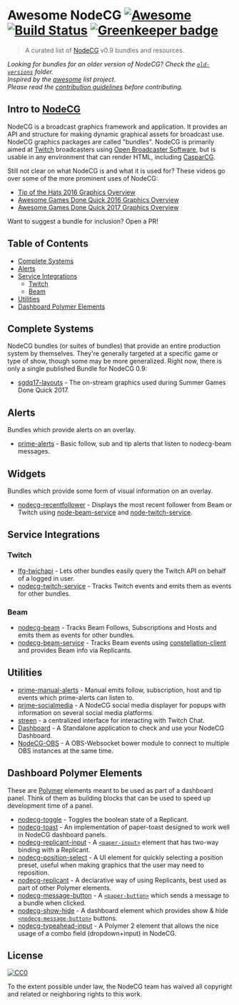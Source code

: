 # Awesome NodeCG [![Awesome](https://cdn.rawgit.com/sindresorhus/awesome/d7305f38d29fed78fa85652e3a63e154dd8e8829/media/badge.svg)](https://github.com/sindresorhus/awesome) [![Build Status](https://travis-ci.org/nodecg/awesome-nodecg.svg?branch=master)](https://travis-ci.org/nodecg/awesome-nodecg) [![Greenkeeper badge](https://badges.greenkeeper.io/nodecg/awesome-nodecg.svg)](https://greenkeeper.io)

> A curated list of [NodeCG](http://nodecg.com) v0.9 bundles and resources.

*Looking for bundles for an older version of NodeCG?
Check the [`old-versions`](https://github.com/nodecg/awesome-nodecg/blob/master/old-versions) folder.*  
*Inspired by the [awesome](https://github.com/sindresorhus/awesome) list project.*  
*Please read the [contribution guidelines](contributing.md) before contributing.*

## Intro to [NodeCG](http://nodecg.com)
NodeCG is a broadcast graphics framework and application. It provides an API and structure for making dynamic graphical assets for broadcast use. NodeCG graphics packages are called "bundles". NodeCG is primarily aimed at [Twitch](http://www.twitch.tv) broadcasters using [Open Broadcaster Software](https://obsproject.com), but is usable in any environment that can render HTML, including [CasparCG](http://casparcg.com).

Still not clear on what NodeCG is and what it is used for? These videos go over some of the more prominent uses of NodeCG:
- [Tip of the Hats 2016 Graphics Overview](https://www.youtube.com/watch?v=F0xGN-aSytA)
- [Awesome Games Done Quick 2016 Graphics Overview](https://www.youtube.com/watch?v=oAzj9Zddogs)
- [Awesome Games Done Quick 2017 Graphics Overview](https://www.youtube.com/watch?v=vBAZXchbI3U&list=PLTEhlYdONYxv1wk2FsIpEz92X3x2E7bSx)

Want to suggest a bundle for inclusion? Open a PR!

## Table of Contents
- [Complete Systems](#complete-systems)
- [Alerts](#alerts)
- [Service Integrations](#service-integrations)
  - [Twitch](#twitch)
  - [Beam](#beam)
- [Utilities](#utilities)
- [Dashboard Polymer Elements](#dashboard-polymer-elements)

## Complete Systems
NodeCG bundles (or suites of bundles) that provide an entire production system by themselves. They're generally targeted at a specific game or type of show, though some may be more generalized. Right now, there is only a single published Bundle for NodeCG 0.9:

- [sgdq17-layouts](https://github.com/GamesDoneQuick/sgdq17-layouts) - The on-stream graphics used during Summer Games Done Quick 2017.

## Alerts
Bundles which provide alerts on an overlay.

- [prime-alerts](https://github.com/ProbablePrime/prime-alerts) - Basic follow, sub and tip alerts that listen to nodecg-beam messages.

## Widgets
Bundles which provide some form of visual information on an overlay.

- [nodecg-recentfollower](https://github.com/Allar/nodecg-recentfollower) - Displays the most recent follower from Beam or Twitch using [node-beam-service](https://github.com/Allar/nodecg-beam-service) and [node-twitch-service](https://github.com/Allar/nodecg-twitch-service).

## Service Integrations

### Twitch
- [lfg-twichapi](https://github.com/SupportClass/lfg-twitchapi) - Lets other bundles easily query the Twitch API on behalf of a logged in user.
- [nodecg-twitch-service](https://github.com/Allar/nodecg-twitch-service) - Tracks Twitch events and emits them as events for other bundles.

### Beam
- [nodecg-beam](https://github.com/ProbablePrime/nodecg-beam) - Tracks Beam Follows, Subscriptions and Hosts and emits them as events for other bundles.
- [nodecg-beam-service](https://github.com/Allar/nodecg-beam-service) - Tracks Beam events using [constellation-client](https://github.com/StreamJar/Constellation) and provides Beam info via Replicants.

## Utilities
- [prime-manual-alerts](https://github.com/ProbablePrime/prime-manual-alerts) - Manual emits follow, subscription, host and tip events which prime-alerts can listen to.
- [prime-socialmedia](https://github.com/ProbablePrime/prime-socialmedia) - A NodeCG social media displayer for popups with information on several social media platforms.
- [streen](https://github.com/SupportClass/streen) - a centralized interface for interacting with Twitch Chat.
- [Dashboard](https://github.com/nodecg/dashboard) - A Standalone application to check and use your NodeCG Dashboard.
- [NodeCG-OBS](https://github.com/nodecg/nodecg-obs) - A OBS-Websocket bower module to connect to multiple OBS instances at the same time.

## Dashboard Polymer Elements
These are [Polymer](https://www.polymer-project.org/) elements meant to be used as part of a dashboard panel.
Think of them as building blocks that can be used to speed up development time of a panel.
- [nodecg-toggle](https://github.com/NodeCGElements/nodecg-toggle) - Toggles the boolean state of a Replicant.
- [nodecg-toast](https://github.com/NodeCGElements/nodecg-toast) - An implementation of paper-toast designed to work well in NodeCG dashboard panels.
- [nodecg-replicant-input](https://github.com/NodeCGElements/nodecg-replicant-input) - A [`<paper-input>`](https://github.com/PolymerElements/paper-input) element that has two-way binding with a Replicant.
- [nodecg-position-select](https://github.com/NodeCGElements/nodecg-position-select) - A UI element for quickly selecting a position preset, useful when making graphics that the user may need to reposition.
- [nodecg-replicant](https://github.com/NodeCGElements/nodecg-replicant) - A declarative way of using Replicants, best used as part of other Polymer elements.
- [nodecg-message-button](https://github.com/ProbablePrime/nodecg-message-button) - A [`<paper-button>`](https://elements.polymer-project.org/elements/paper-button) which sends a message to a bundle when clicked.
- [nodecg-show-hide](https://github.com/ProbablePrime/nodecg-show-hide) - A dashboard element which provides show & hide [`<nodecg-message-button>`](https://github.com/ProbablePrime/nodecg-message-button) buttons.
- [nodecg-typeahead-input](https://github.com/NodeCGElements/nodecg-typeahead-input) - A Polymer 2 element that allows the nice usage of a combo field (dropdown+input) in NodeCG.

## License

[![CC0](http://i.creativecommons.org/p/zero/1.0/88x31.png)](http://creativecommons.org/publicdomain/zero/1.0/)

To the extent possible under law, the NodeCG team has waived all copyright and related or neighboring rights to this work.

